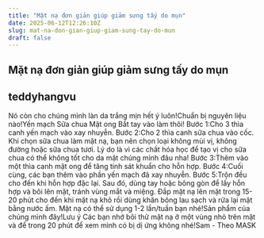 ```yaml
---
title: "Mặt nạ đơn giản giúp giảm sưng tấy do mụn"
date: 2025-06-12T12:26:10Z
slug: mat-na-don-gian-giup-giam-sung-tay-do-mun
draft: false
---
```


## Mặt nạ đơn giản giúp giảm sưng tấy do mụn

## teddyhangvu

Nó còn cho chúng mình làn da trắng mịn hết ý luôn!Chuẩn bị nguyên liệu nào!Yến mạch
Sữa chua
Mật ong
Bắt tay vào làm thôi!
Bước 1:Cho 3 thìa canh yến mạch vào xay nhuyễn.
Bước 2:Cho 2 thìa canh sữa chua vào cốc. Khi chọn sữa chua làm mặt nạ, bạn nên chọn loại không mùi vị, không đường hoặc sữa chua tươi. Lý do là vì các chất hóa học để tạo vị cho sữa chua có thể không tốt cho da mặt chúng mình đâu nha!
Bước 3:Thêm vào một thìa canh mật ong để tăng tính sát khuẩn cho hỗn hợp.
Bước 4:Cuối cùng, các bạn thêm vào phần yến mạch đã xay nhuyễn.
Bước 5:Trộn đều cho đến khi hỗn hợp đặc lại. Sau đó, dùng tay hoặc bông gòn để lấy hỗn hợp và bôi lên mặt, tránh vùng mắt và miệng. Đắp mặt nạ lên mặt trong 15-20 phút cho đến khi mặt nạ khô rồi dùng khăn bông lau sạch và rửa lại mặt bằng nước ấm. Mặt nạ có thể sử dụng 1-2 lần/tuần bạn nhé!Sản phẩm của chúng mình đây!Lưu ý
Các bạn nhớ bôi thử mặt nạ ở một vùng nhỏ trên mặt và để trong 20 phút để xem mình có bị dị ứng không nhé!Sam - Theo MASK